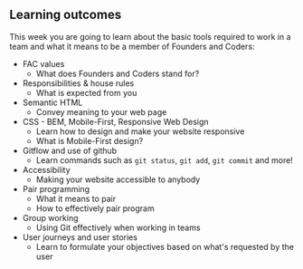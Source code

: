 ## Learning outcomes
This week you are going to learn about the basic tools required to work in a team and what it means to be a member of Founders and Coders:

+ FAC values
  + What does Founders and Coders stand for?
+ Responsibilities & house rules
  + What is expected from you
+ Semantic HTML
  + Convey meaning to your web page
+ CSS - BEM, Mobile-First, Responsive Web Design
  + Learn how to design and make your website responsive
  + What is Mobile-First design?
+ Gitflow and use of github
  + Learn commands such as `git status`, `git add`, `git commit` and more!
+ Accessibility
  + Making your website accessible to anybody
+ Pair programming
  + What it means to pair
  + How to effectively pair program
+ Group working
  + Using Git effectively when working in teams
+ User journeys and user stories
  - Learn to formulate your objectives based on what's requested by the user
